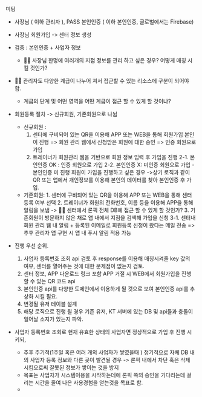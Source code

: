 미팅

- 사장님 ( 이하 관리자 ), PASS 본인인증 ( 이하 본인인증, 글로벌에서는 Firebase) 
- 사장님 회원가입 -> 센터 정보 생성
- 검증 : 본인인증 + 사업자 정보 
	- 👩‍💻 사장님 한명에 여러개의 지점 정보를 관리 하고 싶은 경우? 어떻게 매칭 시킬 것인가?

-   👩‍💻 관리자도 다양한 계급이 나누어 져서 접근할 수 있는 리소스에 구분이 되어야 함.
	- 계급의 단계 및 어떤 영역을 어떤 계급이 접근 할 수 있게 할 것이냐?

- 회원등록 절차 -> 신규회원, 기존회원으로 나뉨
	- 신규회원 : 
		1. 센터에 구비되어 있는 QR을 이용해 APP 또는 WEB을 통해 회원가입 본인이 진행 => 회원 관리 웹에서 신청받은 회원에 대한 승인 => 인증 회원으로 가입
		2. 트레이너가 회원관리 웹을 기반으로 회원 정보 입력 후 가입을 진행
			2-1. 본인인증 OK : 인증 회원으로 가입
			2-2. 본인인증 X: 미인증 회원으로 가입
						- 본인인증 미 진행 회원이 가입을 진행하고 싶은 경우 
			   ->상기 로직과 같이 QR 또는 앱에서 개인정보를 이용해 본인의 데이터를 찾아 본인인증 후 가입.
	- 기존회원:
			1. 센터에 구비되어 있는 QR을 이용해 APP 또는 WEB을 통해 센터 등록 여부 선택
			2. 트레이너가 회원의 전화번호, 이름 등을 이용해 APP을 통해 알림을 보냄 -> 
			👩‍💻 센터에서 론픽 전체 DB에 접근 할 수 있게 할 것인가?
	        3. 기존회원이 방문하지 않은 채로 앱 내에서 지점을 검색해 가입을 신청 
			3-1. 센터내 회원 관리 웹 내 알림 + 등록된 이메일로 회원등록 신청이 왔다는 메일 전송 => 추후 관리자 앱 구현 시 앱 내 푸시 알림 적용 가능

- 진행 우선 순위.
	1. 사업자 등록번호 조회 api 검토 후 response를 이용해 매칭시켜줄 key 값의 여부, 센터를 열어주는 것에 대한 문제점이 없는지 검토.
	2. 센터 정보, APP 다운로드 링크 포함 APP 거절 시 WEB에서 회원가입을 진행 할  수 있는 QR 코드 api
	3. 본인인증 api를 다양한 도메인에서 이용하게 될 것으로 보여 본인인증 api를 추상화 시킬 필요.
	4. 변경될 유저 테이블 설계
	5. 해당 로직으로 진행 될 경우 기존 유저, KT 서버에 있는 DB 및 api들과 충돌이 일어날 소지가 있는지 파악.


- 사업자 등록번호 조회로 현재 유효한 상태의 사업자면 정상적으로 가입 후 진행 시키되,
	- 추후 주기적(1주일 혹은 여러 개의 사업자가 쌓였을때 ) 정기적으로 자체 DB 내의 사업자 등록 정보와 다른 곳이 발견될 경우 -> 론픽 내에서 차단 혹은 삭제 시킴으로써 잘못된 정보가 쌓이는 것을 방지
	- 목표는 사업자가 시스템이용을 시작하는데에 론픽 쪽의 승인을 기다리는데 걸리는 시간을 줄여 나은 사용경험을 얻는것을 목표로 함.
	- 